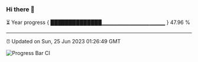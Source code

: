 ### Hi there 👋

⏳ Year progress { ██████████████▁▁▁▁▁▁▁▁▁▁▁▁▁▁▁▁ } 47.96 %

---

⏰ Updated on Sun, 25 Jun 2023 01:26:49 GMT

![Progress Bar CI](https://github.com/JuvenileQ/Progress-Bar-CI/workflows/main/badge.svg)
